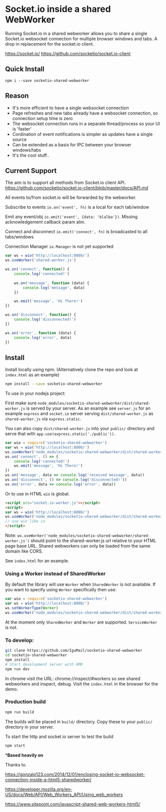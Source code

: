 
# Socket.io inside a shared WebWorker

Running Socket.io in a shared webworker allows you to share a single Socket.io websocket connection for multiple browser windows and tabs. A drop in replacement for the socket.io client. 

https://socket.io/
https://github.com/socketio/socket.io-client

##  Quick Install

```
npm i --save socketio-shared-webworker
```

## Reason

* It's more efficient to have a single websocket connection
* Page refreshes and new tabs already have a websocket connection, so connection setup time is zero
* The websocket connection runs in a separate thread/process so your UI is 'faster'
* Cordination of event notifications is simpler as updates have a single source
* Can be extended as a basis for IPC between your browser windows/tabs
* It's the cool stuff..

## Current Support

The aim is to support all methods from Socket.io client API. 
https://github.com/socketio/socket.io-client/blob/master/docs/API.md

All events to/from socket.io will be forwarded by the webworker. 

Subscribe to events `io.on('event', fn)` is a local for each tab/window

Emit any event/obj `io.emit('event', {data: 'blalba'})`. Missing acknowledgement callback param atm. 

Connect and disconnect `io.emit('connect', fn)` is broadcasted to all tabs/windows

Connection Manager `io.Manager` is not yet supported

```js
var ws = wio('http://localhost:8000/')
ws.useWorker('shared-worker.js')

ws.on('connect', function() {
    console.log('connected!')
    
    ws.on('message', function (data) {
        console.log('message', data)
    })

    ws.emit('message', 'Hi There!')
})

ws.on('disconnect', function() {
    console.log('disconnected!')
})

ws.on('error', function (data) {
    console.log('error', data)
})

```

## Install

Install locally using npm. (Alternatively clone the repo and look at `index.html` as an example)

```sh
npm install --save socketio-shared-webworker
```

To use in your nodejs project:

First make sure `node_modules/socketio-shared-webworker/dist/shared-worker.js` is served by your server. 
As an example see `server.js` for an example `express` and `socket.io` server serving `dist/shared-worker.js` as `shared-worker.js` via `express.static`.

You can also copy `dist/shared-worker.js` into your `public/` directory and serve that with `app.use(express.static('./public'))`.

```js
var wio = require('socketio-shared-webworker')
var ws = wio('http://localhost:8000/')
ws.useWorker('node_modules/socketio-shared-webworker/dist/shared-worker.js') // or just shared-worker.js if placed in public/
ws.on('connect', () => {
    console.log('connected!')
    ws.emit('message', 'Hi There!')
})
ws.on('message', data => console.log('received message', data))
ws.on('disconnect', () => console.log('disconnected!'))
ws.on('error', data => console.log('error', data))
```

Or to use in HTML `wio` is global.

```html
<script src="socket.io-worker.js"></script>
<script>
var ws = wio('http://localhost:8000/')
ws.useWorker('node_modules/socketio-shared-webworker/dist/shared-worker.js')
// use wio like io
</script>

```

Note: `ws.useWorker('node_modules/socketio-shared-webworker/shared-worker.js')` should point to the shared-worker.js url relative to your HTML page base URL. Shared webworkers can only be loaded from the same domain like CORS. 

See `index.html` for an example. 

### Using a Worker instead of SharedWorker

By default the library will use `Worker` when `SharedWorker` is not available. 
If you want to specify using `Worker` specifically then use: 

```js
var wio = require('socketio-shared-webworker')
var ws = wio('http://localhost:8000/')
ws.setWorkerType(Worker)
ws.useWorker('node_modules/socketio-shared-webworker/dist/shared-worker.js')
```

At the moment only `SharedWorker` and `Worker` are supported. `ServiceWorker` is not. 

### To develop:

```bash
git clone https://github.com/IguMail/socketio-shared-webworker
cd socketio-shared-webworker
npm install
# Start development server with HMR
npm run dev
``` 

In chrome visit the URL: chrome://inspect/#workers so see shared webworkers and inspect, debug.
Visit the `index.html` in the browser for the demo. 

### Production build

```bash
npm run build
```

The builds will be placed in `build/` directory. Copy these to your `public/` directory in your server. 

To start the http and socket.io server to test the build

```bash
npm start
``` 


***Based heavily on**

Thanks to.

https://gonzalo123.com/2014/12/01/enclosing-socket-io-websocket-connection-inside-a-html5-sharedworker/

https://developer.mozilla.org/en-US/docs/Web/API/Web_Workers_API/Using_web_workers

https://www.sitepoint.com/javascript-shared-web-workers-html5/
